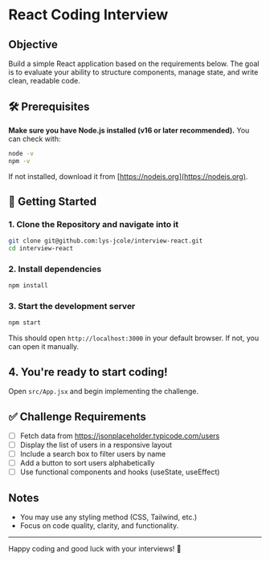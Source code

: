 # React Coding Interview

## Objective

Build a simple React application based on the requirements below. The goal is to evaluate your ability to structure components, manage state, and write clean, readable code.

## 🛠 Prerequisites
**Make sure you have Node.js installed (v16 or later recommended).**
   You can check with:

   ```bash
   node -v
   npm -v
   ```

   If not installed, download it from [https://nodejs.org](https://nodejs.org).


## 🚀 Getting Started

### 1. Clone the Repository and navigate into it

   ```bash
   git clone git@github.com:lys-jcole/interview-react.git
   cd interview-react
   ```

### 2. Install dependencies

   ```bash
   npm install
   ```

### 3. Start the development server

   ```bash
   npm start
   ```

   This should open `http://localhost:3000` in your default browser. If not, you can open it manually.

## 4. You're ready to start coding!

Open `src/App.jsx` and begin implementing the challenge.

## ✅ Challenge Requirements

- [ ] Fetch data from https://jsonplaceholder.typicode.com/users
- [ ] Display the list of users in a responsive layout
- [ ] Include a search box to filter users by name
- [ ] Add a button to sort users alphabetically
- [ ] Use functional components and hooks (useState, useEffect)

## Notes

- You may use any styling method (CSS, Tailwind, etc.)
- Focus on code quality, clarity, and functionality.

---

Happy coding and good luck with your interviews! 🚀
